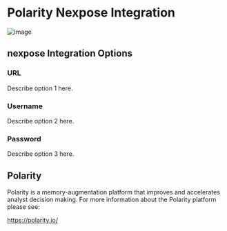 # Polarity Nexpose Integration

![image](https://img.shields.io/badge/status-beta-green.svg)

## nexpose Integration Options

### URL

Describe option 1 here.

### Username

Describe option 2 here.

### Password

Describe option 3 here.

## Polarity

Polarity is a memory-augmentation platform that improves and accelerates analyst decision making.  For more information about the Polarity platform please see: 

https://polarity.io/
